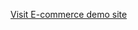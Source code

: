 [Visit E-commerce demo site](http://openjdk-app-commerce.193b.starter-ca-central-1.openshiftapps.com/shop/women/)

   
